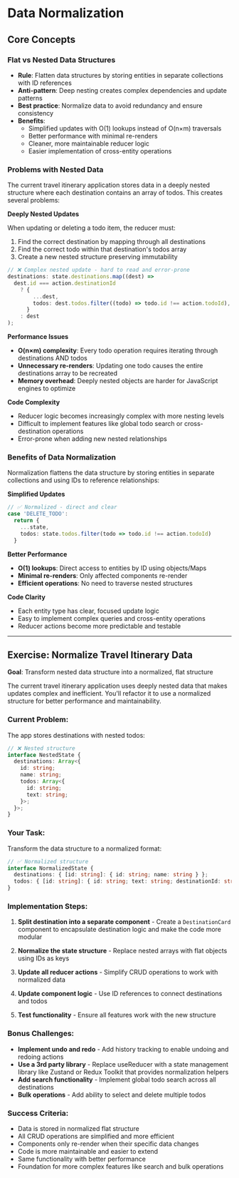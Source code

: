 # Data Normalization

## Core Concepts

### Flat vs Nested Data Structures

- **Rule**: Flatten data structures by storing entities in separate collections with ID references
- **Anti-pattern**: Deep nesting creates complex dependencies and update patterns
- **Best practice**: Normalize data to avoid redundancy and ensure consistency
- **Benefits**:
  - Simplified updates with O(1) lookups instead of O(n×m) traversals
  - Better performance with minimal re-renders
  - Cleaner, more maintainable reducer logic
  - Easier implementation of cross-entity operations

### Problems with Nested Data

The current travel itinerary application stores data in a deeply nested structure where each destination contains an array of todos. This creates several problems:

**Deeply Nested Updates**

When updating or deleting a todo item, the reducer must:

1. Find the correct destination by mapping through all destinations
2. Find the correct todo within that destination's todos array
3. Create a new nested structure preserving immutability

```typescript
// ❌ Complex nested update - hard to read and error-prone
destinations: state.destinations.map((dest) =>
  dest.id === action.destinationId
    ? {
        ...dest,
        todos: dest.todos.filter((todo) => todo.id !== action.todoId),
      }
    : dest
);
```

**Performance Issues**

- **O(n×m) complexity**: Every todo operation requires iterating through destinations AND todos
- **Unnecessary re-renders**: Updating one todo causes the entire destinations array to be recreated
- **Memory overhead**: Deeply nested objects are harder for JavaScript engines to optimize

**Code Complexity**

- Reducer logic becomes increasingly complex with more nesting levels
- Difficult to implement features like global todo search or cross-destination operations
- Error-prone when adding new nested relationships

### Benefits of Data Normalization

Normalization flattens the data structure by storing entities in separate collections and using IDs to reference relationships:

**Simplified Updates**

```typescript
// ✅ Normalized - direct and clear
case 'DELETE_TODO':
  return {
    ...state,
    todos: state.todos.filter(todo => todo.id !== action.todoId)
  }
```

**Better Performance**

- **O(1) lookups**: Direct access to entities by ID using objects/Maps
- **Minimal re-renders**: Only affected components re-render
- **Efficient operations**: No need to traverse nested structures

**Code Clarity**

- Each entity type has clear, focused update logic
- Easy to implement complex queries and cross-entity operations
- Reducer actions become more predictable and testable

---

## Exercise: Normalize Travel Itinerary Data

**Goal**: Transform nested data structure into a normalized, flat structure

The current travel itinerary application uses deeply nested data that makes updates complex and inefficient. You'll refactor it to use a normalized structure for better performance and maintainability.

### Current Problem:

The app stores destinations with nested todos:

```typescript
// ❌ Nested structure
interface NestedState {
  destinations: Array<{
    id: string;
    name: string;
    todos: Array<{
      id: string;
      text: string;
    }>;
  }>;
}
```

### Your Task:

Transform the data structure to a normalized format:

```typescript
// ✅ Normalized structure
interface NormalizedState {
  destinations: { [id: string]: { id: string; name: string } };
  todos: { [id: string]: { id: string; text: string; destinationId: string } };
}
```

### Implementation Steps:

1. **Split destination into a separate component** - Create a `DestinationCard` component to encapsulate destination logic and make the code more modular

2. **Normalize the state structure** - Replace nested arrays with flat objects using IDs as keys

3. **Update all reducer actions** - Simplify CRUD operations to work with normalized data

4. **Update component logic** - Use ID references to connect destinations and todos

5. **Test functionality** - Ensure all features work with the new structure

### Bonus Challenges:

- **Implement undo and redo** - Add history tracking to enable undoing and redoing actions
- **Use a 3rd party library** - Replace useReducer with a state management library like Zustand or Redux Toolkit that provides normalization helpers
- **Add search functionality** - Implement global todo search across all destinations
- **Bulk operations** - Add ability to select and delete multiple todos

### Success Criteria:

- Data is stored in normalized flat structure
- All CRUD operations are simplified and more efficient
- Components only re-render when their specific data changes
- Code is more maintainable and easier to extend
- Same functionality with better performance
- Foundation for more complex features like search and bulk operations
